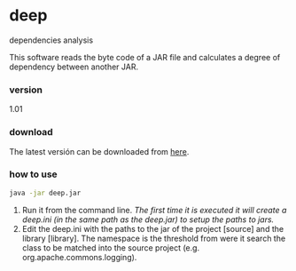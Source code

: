# deep
dependencies analysis

This software reads the byte code of a JAR file and calculates a degree of dependency between another JAR.

### version
1.01

### download
The latest versión can be downloaded from [here].

### how to use
```sh
java -jar deep.jar
```
1. Run it from the command line.
_The first time it is executed it will create a deep.ini (in the same path as the deep.jar) to setup the paths to jars._
2. Edit the deep.ini with the paths to the jar of the project [source] and the library [library]. The namespace is the 
threshold from were it search the class to be matched into the source project (e.g. org.apache.commons.logging).


[here]:http://bit.ly/deep-jar

